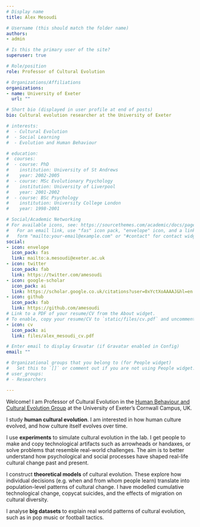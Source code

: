 ```yaml
---
# Display name
title: Alex Mesoudi

# Username (this should match the folder name)
authors:
- admin

# Is this the primary user of the site?
superuser: true

# Role/position
role: Professor of Cultural Evolution

# Organizations/Affiliations
organizations:
- name: University of Exeter
  url: ""

# Short bio (displayed in user profile at end of posts)
bio: Cultural evolution researcher at the University of Exeter

# interests:
#  - Cultural Evolution
#  - Social Learning
#  - Evolution and Human Behaviour

# education:
#  courses:
#  - course: PhD
#    institution: University of St Andrews
#    year: 2002-2005
#  - course: MSc Evolutionary Psychology
#    institution: University of Liverpool
#    year: 2001-2002
#  - course: BSc Psychology
#    institution: University College London
#    year: 1998-2001

# Social/Academic Networking
# For available icons, see: https://sourcethemes.com/academic/docs/page-builder/#icons
#   For an email link, use "fas" icon pack, "envelope" icon, and a link in the
#   form "mailto:your-email@example.com" or "#contact" for contact widget.
social:
- icon: envelope
  icon_pack: fas
  link: mailto:a.mesoudi@exeter.ac.uk
- icon: twitter
  icon_pack: fab
  link: https://twitter.com/amesoudi
- icon: google-scholar
  icon_pack: ai
  link: https://scholar.google.co.uk/citations?user=0xYctXoAAAAJ&hl=en
- icon: github
  icon_pack: fab
  link: https://github.com/amesoudi
# Link to a PDF of your resume/CV from the About widget.
# To enable, copy your resume/CV to `static/files/cv.pdf` and uncomment the lines below.
- icon: cv
  icon_pack: ai
  link: files/alex_mesoudi_cv.pdf

# Enter email to display Gravatar (if Gravatar enabled in Config)
email: ""

# Organizational groups that you belong to (for People widget)
#   Set this to `[]` or comment out if you are not using People widget.
# user_groups:
# - Researchers

---
```


Welcome! I am Professor of Cultural Evolution in the [Human Behaviour and Cultural Evolution Group](https://hubceg.jimdofree.com/) at the University of Exeter’s Cornwall Campus, UK.

I study **human cultural evolution**. I am interested in how human culture evolved, and how culture itself evolves over time.

I use **experiments** to simulate cultural evolution in the lab. I get people to make and copy technological artifacts such as arrowheads or handaxes, or solve problems that resemble real-world challenges. The aim is to better understand how psychological and social processes have shaped real-life cultural change past and present.

I construct **theoretical models** of cultural evolution. These explore how individual decisions (e.g. when and from whom people learn) translate into population-level patterns of cultural change. I have modelled cumulative technological change, copycat suicides, and the effects of migration on cultural diversity.

I analyse **big datasets** to explain real world patterns of cultural evolution, such as in pop music or football tactics.
